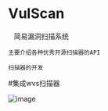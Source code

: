# VulScan

    简易漏洞扫描系统
    
    主要介绍各种优秀开源扫描器的API
    
    扫描器的开发

#集成wvs扫描器
    
![image](https://github.com/wilsonleeee/VulScan/blob/master/scan.png)
